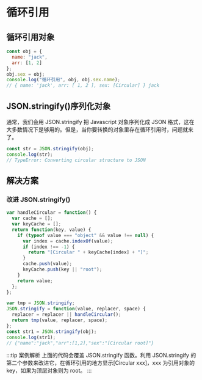 # 循环引用

## 循环引用对象

```js
const obj = {
  name: "jack",
  arr: [1, 2]
};
obj.sex = obj;
console.log("循环引用", obj, obj.sex.name);
// { name: 'jack', arr: [ 1, 2 ], sex: [Circular] } jack
```

## JSON.stringify()序列化对象

通常，我们会用 JSON.stringify 把 Javascript 对象序列化成 JSON 格式，这在大多数情况下是够用的。但是，当你要转换的对象里存在循环引用时，问题就来了。

```js
const str = JSON.stringify(obj);
console.log(str);
// TypeError: Converting circular structure to JSON
```

## 解决方案

### 改进 JSON.stringify()

```js
var handleCircular = function() {
  var cache = [];
  var keyCache = [];
  return function(key, value) {
    if (typeof value === "object" && value !== null) {
      var index = cache.indexOf(value);
      if (index !== -1) {
        return "[Circular " + keyCache[index] + "]";
      }
      cache.push(value);
      keyCache.push(key || "root");
    }
    return value;
  };
};

var tmp = JSON.stringify;
JSON.stringify = function(value, replacer, space) {
  replacer = replacer || handleCircular();
  return tmp(value, replacer, space);
};
const str1 = JSON.stringify(obj);
console.log(str1);
// {"name":"jack","arr":[1,2],"sex":"[Circular root]"}
```

:::tip 案例解析
上面的代码会覆盖 JSON.stringify 函数。利用 JSON.stringify 的第二个参数来改进它，在循环引用的地方显示[Circular xxx]，xxx 为引用对象的 key，如果为顶层对象则为 root。
:::
